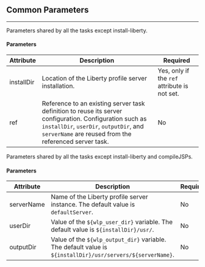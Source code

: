 ## Common Parameters
---

Parameters shared by all the tasks except install-liberty.

#### Parameters

| Attribute | Description | Required |
| --------- | ------------ | ----------|
| installDir | Location of the Liberty profile server installation. | Yes, only if the `ref` attribute is not set. |
| ref | Reference to an existing server task definition to reuse its server configuration. Configuration such as `installDir`, `userDir`, `outputDir`, and `serverName` are reused from the referenced server task. | No |

Parameters shared by all the tasks except install-liberty and compileJSPs.

#### Parameters
| Attribute | Description | Required |
| --------- | ------------ | ----------|
| serverName | Name of the Liberty profile server instance. The default value is `defaultServer`. | No |
| userDir | Value of the `${wlp_user_dir}` variable. The default value is `${installDir}/usr/`. | No |
| outputDir | Value of the `${wlp_output_dir}` variable. The default value is `${installDir}/usr/servers/${serverName}`. | No |

